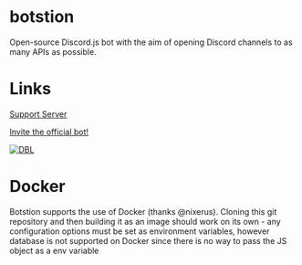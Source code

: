 # botstion
Open-source Discord.js bot with the aim of opening Discord channels to as many APIs as possible.

# Links

[Support Server](http://discord.gg/V6Ez2N6) 

[Invite the official bot!](https://discordapp.com/oauth2/authorize?client_id=321746347550310411&scope=bot&permissions=8) 

[![DBL](https://discordbots.org/api/widget/321746347550310411.svg)](https://discordbots.org/bot/321746347550310411)

# Docker

Botstion supports the use of Docker (thanks @nixerus). Cloning this git repository and then building it as an image should work on its own - any configuration options must be set as environment variables, however database is not supported on Docker since there is no way to pass the JS object as  a env variable
